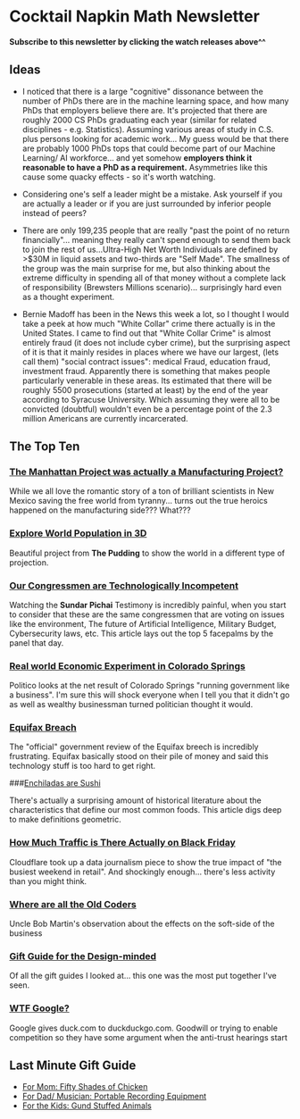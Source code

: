 # Cocktail Napkin Math Newsletter

#### Subscribe to this newsletter by clicking the watch releases above^^

## Ideas

* I noticed that there is a large "cognitive" dissonance between the number of  PhDs there are in the machine learning space, and how many PhDs that employers believe there are. It's projected that there are roughly 2000 CS PhDs graduating each year (similar for related disciplines - e.g. Statistics). Assuming various areas of study in C.S. plus persons looking for academic work... My guess would be that there are probably 1000 PhDs tops that could become part of our Machine Learning/ AI workforce... and yet somehow **employers think it reasonable to have a PhD as a requirement.** Asymmetries like this cause some quacky effects - so it's worth watching.

* Considering one's self a leader might be a mistake. Ask yourself if you are actually a leader or if you are just surrounded by inferior people instead of peers?

* There are only 199,235 people that are really "past the point of no return financially"... meaning they really can't spend enough to send them back to join the rest of us...Ultra-High Net Worth Individuals are defined by >$30M in liquid assets and two-thirds are "Self Made". The smallness of the group was the main surprise for me, but also thinking about the extreme difficulty in spending all of that money without a complete lack of responsibility (Brewsters Millions scenario)... surprisingly hard even as a thought experiment. 

* Bernie Madoff has been in the News this week a lot, so I thought I would take a peek at how much "White Collar" crime there actually is in the United States. I came to find out that "White Collar Crime" is almost entirely fraud (it does not include cyber crime), but the surprising aspect of it is that it mainly resides in places where we have our largest, (lets call them) "social contract issues": medical Fraud, education fraud, investment fraud. Apparently there is something that makes people particularly venerable in these areas. Its estimated that there will be roughly 5500 prosecutions (started at least) by the end of the year according to Syracuse University. Which assuming they were all to be convicted (doubtful) wouldn't even be a percentage point of the 2.3 million Americans are currently incarcerated. 


## The Top Ten

### [The Manhattan Project was actually a Manufacturing Project?](http://blog.nuclearsecrecy.com/2013/05/17/the-price-of-the-manhattan-project/)

While we all love the romantic story of a ton of brilliant scientists in New Mexico saving the free world from tyranny... turns out the true heroics happened on the manufacturing side??? What???

### [Explore World Population in 3D](https://pudding.cool/2018/12/3d-cities-story/index.html)

Beautiful project from **The Pudding** to show the world in a different type of projection. 

### [Our Congressmen are Technologically Incompetent](https://www.mediaite.com/online/top-five-most-ridiculous-moments-from-google-ceo-sundar-pichais-congressional-hearing/)

Watching the **Sundar Pichai** Testimony is incredibly painful, when you start to consider that these are the same congressmen that are voting on issues like the environment, The future of Artificial Intelligence, Military Budget, Cybersecurity laws, etc. This article lays out the top 5 facepalms by the panel that day.

### [Real world Economic Experiment in Colorado Springs](https://www.politico.com/magazine/story/2017/06/30/colorado-springs-libertarian-experiment-america-215313)

Politico looks at the net result of Colorado Springs "running government like a business". I'm sure this will shock everyone when I tell you that it didn't go as well as wealthy businessman turned politician thought it would. 

### [Equifax Breach](https://oversight.house.gov/wp-content/uploads/2018/12/Equifax-Report.pdf)

The "official" government review of the Equifax breech is incredibly frustrating. Equifax basically stood on their pile of money and said this technology stuff is too hard to get right. 

###[Enchiladas are Sushi](http://cuberule.com/)

There's actually a surprising amount of historical literature about the characteristics that define our most common foods. This article digs deep to make definitions geometric. 

### [How Much Traffic is There Actually on Black Friday](https://blog.cloudflare.com/the-truth-about-black-friday-and-cyber-monday/)

Cloudflare took up a data journalism piece to show the true impact of "the busiest weekend in retail". And shockingly enough... there's less activity than you might think. 

### [Where are all the Old Coders](http://blog.cleancoder.com/uncle-bob/2014/06/20/MyLawn)

Uncle Bob Martin's observation about the effects on the soft-side of the business 

### [Gift Guide for the Design-minded](https://design-milk.com/2018-gift-guide-design-milk-tech/?fbclid=IwAR2Zy9jyRK9ofXi-xPI67oeDY6gUdodMjgZaOmRFwG-r5XiIwOWIQvq3AOs)

Of all the gift guides I looked at... this one was the most put together I've seen. 

### [WTF Google?](https://www.namepros.com/blog/confirmed-duck-com-transfers-to-duckduckgo.1113728/)

Google gives duck.com to duckduckgo.com. Goodwill or trying to enable competition so they have some argument when the anti-trust hearings start

## Last Minute Gift Guide

* [For Mom: Fifty Shades of Chicken](https://www.amazon.com/gp/product/0385345224)
* [For Dad/ Musician: Portable Recording Equipment](https://www.amazon.com/gp/product/B00DFU9BRK)
* [For the Kids: Gund Stuffed Animals](https://gund.com/)